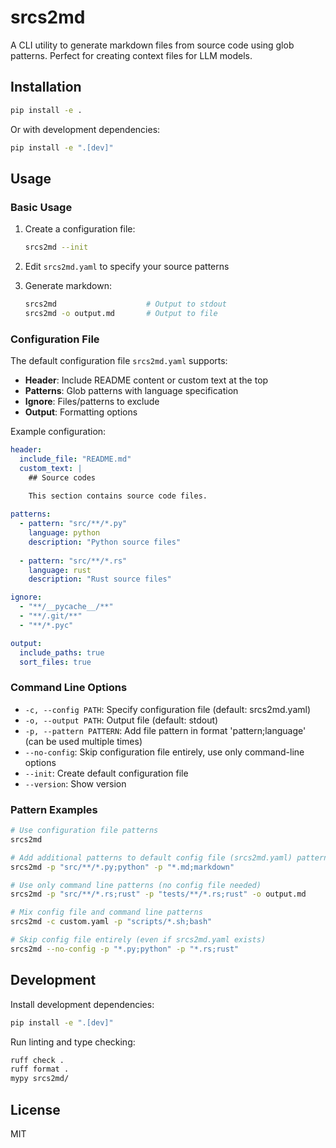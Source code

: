 # srcs2md

A CLI utility to generate markdown files from source code using glob patterns. Perfect for creating context files for LLM models.

## Installation

```bash
pip install -e .
```

Or with development dependencies:

```bash
pip install -e ".[dev]"
```

## Usage

### Basic Usage

1. Create a configuration file:
   ```bash
   srcs2md --init
   ```

2. Edit `srcs2md.yaml` to specify your source patterns

3. Generate markdown:
   ```bash
   srcs2md                    # Output to stdout
   srcs2md -o output.md       # Output to file
   ```

### Configuration File

The default configuration file `srcs2md.yaml` supports:

- **Header**: Include README content or custom text at the top
- **Patterns**: Glob patterns with language specification
- **Ignore**: Files/patterns to exclude
- **Output**: Formatting options

Example configuration:

```yaml
header:
  include_file: "README.md"
  custom_text: |
    ## Source codes
    
    This section contains source code files.

patterns:
  - pattern: "src/**/*.py"
    language: python
    description: "Python source files"
  
  - pattern: "src/**/*.rs"
    language: rust
    description: "Rust source files"

ignore:
  - "**/__pycache__/**"
  - "**/.git/**"
  - "**/*.pyc"

output:
  include_paths: true
  sort_files: true
```

### Command Line Options

- `-c, --config PATH`: Specify configuration file (default: srcs2md.yaml)
- `-o, --output PATH`: Output file (default: stdout)
- `-p, --pattern PATTERN`: Add file pattern in format 'pattern;language' (can be used multiple times)
- `--no-config`: Skip configuration file entirely, use only command-line options
- `--init`: Create default configuration file
- `--version`: Show version

### Pattern Examples

```bash
# Use configuration file patterns
srcs2md

# Add additional patterns to default config file (srcs2md.yaml) patterns
srcs2md -p "src/**/*.py;python" -p "*.md;markdown"

# Use only command line patterns (no config file needed)
srcs2md -p "src/**/*.rs;rust" -p "tests/**/*.rs;rust" -o output.md

# Mix config file and command line patterns
srcs2md -c custom.yaml -p "scripts/*.sh;bash"

# Skip config file entirely (even if srcs2md.yaml exists)
srcs2md --no-config -p "*.py;python" -p "*.rs;rust"
```

## Development

Install development dependencies:

```bash
pip install -e ".[dev]"
```

Run linting and type checking:

```bash
ruff check .
ruff format .
mypy srcs2md/
```

## License

MIT
